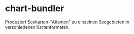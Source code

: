 # chart-bundler
Produziert Seekarten-"Atlanten" zu einzelnen Seegebieten in verschiedenen Kartenformaten. 
